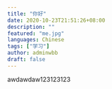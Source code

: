 ```yaml
---
title: "你好"
date: 2020-10-23T21:51:26+08:00
description: ""
featured: "me.jpg"
languages: Chinese
tags: ["学习"]
author: adminwbb
draft: false
---
```


awdawdaw123123123